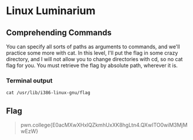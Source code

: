 # Linux Luminarium

## Comprehending Commands

You can specify all sorts of paths as arguments to commands, and we'll practice some more with cat. In this level, I'll put the flag in some crazy directory, and I will not allow you to change directories with cd, so no cat flag for you. You must retrieve the flag by absolute path, wherever it is.

### Terminal output

`cat /usr/lib/i386-linux-gnu/flag`

## Flag

> pwn.college{E0acMXwXHxlQZkmhUxXK8hgLtn4.QXwITO0wiM3MjMwEzW}
